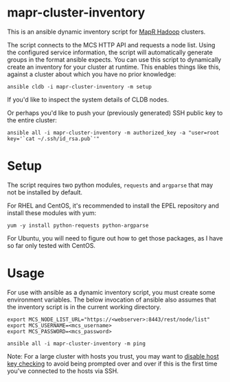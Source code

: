 mapr-cluster-inventory
======================

This is an ansible dynamic inventory script for [MapR Hadoop](http://www.mapr.com) clusters.

The script connects to the MCS HTTP API and requests a node list. Using the configured service information, the script will automatically generate groups in the format ansible expects. You can use this script to dynamically create an inventory for your cluster at runtime. This enables things like this, against a cluster about which you have no prior knowledge:

```
ansible cldb -i mapr-cluster-inventory -m setup
```

If you'd like to inspect the system details of CLDB nodes.

Or perhaps you'd like to push your (previously generated) SSH public key to the entire cluster:

```
ansible all -i mapr-cluster-inventory -m authorized_key -a "user=root key='`cat ~/.ssh/id_rsa.pub`'"
```


Setup
=====

The script requires two python modules, `requests` and `argparse` that may not be installed by default. 

For RHEL and CentOS, it's recommended to install the EPEL repository and install these modules with yum:

`yum -y install python-requests python-argparse`

For Ubuntu, you will need to figure out how to get those packages, as I have so far only tested with CentOS.


Usage
=====

For use with ansible as a dynamic inventory script, you must create some environment variables. The below invocation of ansible also assumes that the inventory script is in the current working directory.

```
export MCS_NODE_LIST_URL="https://<webserver>:8443/rest/node/list"
export MCS_USERNAME=<mcs_username>
export MCS_PASSWORD=<mcs_password>

ansible all -i mapr-cluster-inventory -m ping
```

Note: For a large cluster with hosts you trust, you may want to [disable host key checking](http://docs.ansible.com/intro_configuration.html#host-key-checking)  to avoid being prompted over and over if this is the first time you've connected to the hosts via SSH.
